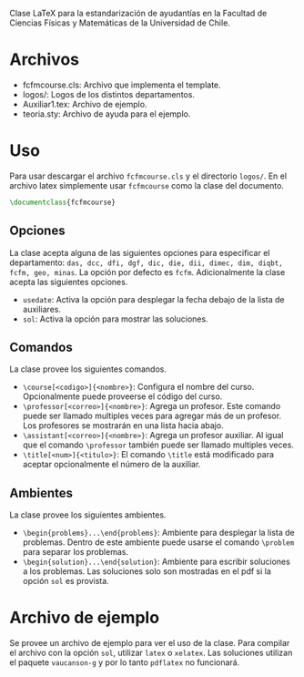 Clase LaTeX para la estandarización de ayudantías en la Facultad de Ciencias Físicas y Matemáticas de la Universidad de Chile.

# Archivos

* fcfmcourse.cls: Archivo que implementa el template.
* logos/: Logos de los distintos departamentos.
* Auxiliar1.tex: Archivo de ejemplo.
* teoria.sty: Archivo de ayuda para el ejemplo.


# Uso
Para usar descargar el archivo `fcfmcourse.cls` y el directorio `logos/`. En el archivo latex simplemente usar `fcfmcourse` como la clase del documento.
```latex
\documentclass{fcfmcourse}
```
## Opciones
La clase acepta alguna de las siguientes opciones para especificar el departamento: `das, dcc, dfi, dgf, dic, die, dii, dimec, dim, diqbt, fcfm, geo, minas`. La opción por defecto es `fcfm`.
Adicionalmente la clase acepta las siguientes opciones.
* `usedate`: Activa la opción para desplegar la fecha debajo de la lista de auxiliares.
* `sol`: Activa la opción para mostrar las soluciones.

## Comandos
La clase provee los siguientes comandos.
* `\course[<codigo>]{<nombre>}`: Configura el nombre del curso. Opcionalmente puede proveerse el código del curso.
* `\professor[<correo>]{<nombre>}`: Agrega un profesor. Este comando puede ser llamado multiples veces para agregar más de un profesor. Los profesores se mostrarán en una lista hacia abajo.
* `\assistant[<correo>]{<nombre>}`: Agrega un profesor auxiliar. Al igual que el comando `\professor` también puede ser llamado multiples veces.
* `\title[<num>]{<titulo>}`: El comando `\title` está modificado para aceptar opcionalmente el número de la auxiliar.

## Ambientes
La clase provee los siguientes ambientes.
* `\begin{problems}...\end{problems}`: Ambiente para desplegar la lista de problemas. Dentro de este ambiente puede usarse el comando `\problem` para separar los problemas.
* `\begin{solution}...\end{solution}`: Ambiente para escribir soluciones a los problemas. Las soluciones solo son mostradas en el pdf si la opción `sol` es provista.


# Archivo de ejemplo
Se provee un archivo de ejemplo para ver el uso de la clase. Para compilar el archivo con la opción `sol`, utilizar `latex` o `xelatex`. Las soluciones utilizan el paquete `vaucanson-g` y por lo tanto `pdflatex` no funcionará.
